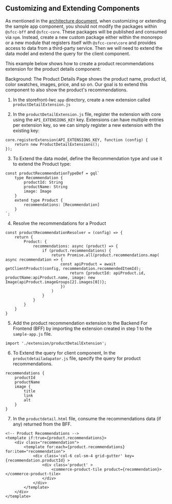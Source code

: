 ## Customizing and Extending Components

As mentioned in the [architecture document](architecture.md), when customizing or extending the sample app component, you should not modify the packages within `@sfcc-bff` and `@sfcc-core`. These packages will be published and consumed via `npm`. Instead, create a new custom package either within the monorepo or a new module that registers itself with `@sfcc-core\core` and provides access to data from a third-party service. Then we will need to extend the data model and extend the query for the client component.


This example below shows how to create a product recommendations extension for the product details component:

Background: The Product Details Page shows the product name, product id, color swatches, images, price, and so on. Our goal is to extend this component to also show the product's recommendations. 

1. In the storefront-lwc `app` directory, create a new extension called `productDetailExtension.js`

2. In the `productDetailExtension.js` file, register the extension with core using the `API_EXTENSIONS_KEY` key. Extensions can have multiple entries per extension key, so we can simply register a new extension with the existing key: 

```
core.registerExtension(API_EXTENSIONS_KEY, function (config) {
    return new ProductDetailExtensions();
});
```

3. To Extend the data model, define the Recommendation type and use it to extend the Product type: 

```
const productRecommendationTypeDef = gql`
    type Recommendation {
        productId: String
        productName: String
        image: Image
    }
    extend type Product {
        recommendations: [Recommendation]
    }
`;
``` 

4. Resolve the recommendations for a Product
```
const productRecommendationResolver = (config) => {
    return {
        Product: {
            recommendations: async (product) => {
                if (product.recommendations) {
                    return Promise.all(product.recommendations.map( async recommendation => {
                        const apiProduct = await getClientProduct(config, recommendation.recommendedItemId);
                            return {productId: apiProduct.id, productName:apiProduct.name, image: new Image(apiProduct.imageGroups[2].images[0])};
                        })
                    )
                }
            }
        }
    }
}
```

5. Add the product recommendation extension to the Backend For Frontend (BFF) by importing the extension created in step 1 to the `sample-app.js` file. 
```
import './extension/productDetailExtension';
```

6. To Extend the query for client component, In the `productdetailadapator.js` file, specify the query for product recommendations.
```
recommendations {
    productId
    productName
    image {
        title
        link
        alt
    }
}
```

7. In the `productdetail.html` file, consume the recommendations data (if any) returned from the BFF.
``` 
<!-- Product Recommendations -->
<template if:true={product.recommendations}>
    <div class="recommendation">
        <template for:each={product.recommendations} for:item="recommendation">
            <div class='col-6 col-sm-4 grid-gutter' key={recommendation.productId} >
                <div class='product' >
                    <commerce-product-tile product={recommendation}></commerce-product-tile>
                </div>
            </div>
        </template>
    </div>
</template>
```
